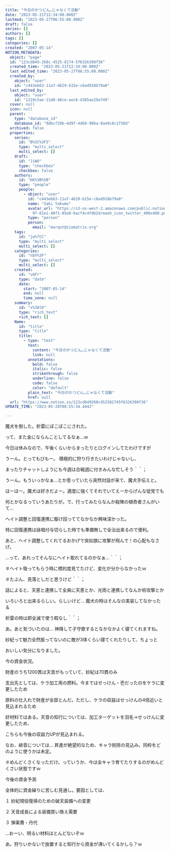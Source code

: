 ```yaml
---
title: "今日のかつどん…じゃなくて活動"
date: "2023-05-21T12:34:00.000Z"
lastmod: "2023-05-27T06:55:00.000Z"
draft: false
series: []
authors: []
tags: []
categories: []
created: "2007-05-14"
NOTION_METADATA:
  object: "page"
  id: "123cd849-268c-4525-8174-5f6326398f36"
  created_time: "2023-05-21T12:34:00.000Z"
  last_edited_time: "2023-05-27T06:55:00.000Z"
  created_by:
    object: "user"
    id: "c443eb63-11a7-4629-b15e-c6ad918b79a0"
  last_edited_by:
    object: "user"
    id: "1219c5ae-11d8-48ce-aec6-d385ae29af49"
  cover: null
  icon: null
  parent:
    type: "database_id"
    database_id: "9dbcf20b-4d97-4d69-98ba-8ae9c8c1f58d"
  archived: false
  properties:
    series:
      id: "B%3C%3FS"
      type: "multi_select"
      multi_select: []
    draft:
      id: "JiWU"
      type: "checkbox"
      checkbox: false
    authors:
      id: "bK%3B%5B"
      type: "people"
      people:
        - object: "user"
          id: "c443eb63-11a7-4629-b15e-c6ad918b79a0"
          name: "Saki Yakumo"
          avatar_url: "https://s3-us-west-2.amazonaws.com/public.notion-static.com/3ad1c4\
            97-61e1-48f1-85e8-6acf4c4fdb2d/maoh_icon_twitter_400x400.png"
          type: "person"
          person:
            email: "marqut@ziomatrix.org"
    tags:
      id: "jw%7CC"
      type: "multi_select"
      multi_select: []
    categories:
      id: "nbY%3F"
      type: "multi_select"
      multi_select: []
    created:
      id: "vmFr"
      type: "date"
      date:
        start: "2007-05-14"
        end: null
        time_zone: null
    summary:
      id: "x%3AlD"
      type: "rich_text"
      rich_text: []
    Name:
      id: "title"
      type: "title"
      title:
        - type: "text"
          text:
            content: "今日のかつどん…じゃなくて活動"
            link: null
          annotations:
            bold: false
            italic: false
            strikethrough: false
            underline: false
            code: false
            color: "default"
          plain_text: "今日のかつどん…じゃなくて活動"
          href: null
  url: "https://www.notion.so/123cd849268c452581745f6326398f36"
UPDATE_TIME: "2023-05-28T08:55:34.444Z"

---
```

<link rel="stylesheet" href="https://cdn.jsdelivr.net/npm/katex@0.16.2/dist/katex.min.css" integrity="sha384-bYdxxUwYipFNohQlHt0bjN/LCpueqWz13HufFEV1SUatKs1cm4L6fFgCi1jT643X" crossorigin="anonymous">


魔犬を倒した。析雷にぼこぼこにされた。


って、また金にならんことしてるなぁ…ｗ


今日は休みなので、午後くらいからまったりとログインしてたわけですが


うーん。とってもびもー。 積極的に狩り行きたいわけじゃないし、


まったりチャットしようにも今週は合戦週に付きみんな忙しそう＾＾；


うーん。もういっかなぁ…とか思っていたら突然対話が来て、魔犬手伝えと。


ほーほー。魔犬は好きだよー。適度に強くてそれでいてえーからげんな徒党でも


何とかなるっていうあたりが。で、行ってみたらなんか殺陣の傾奇者さんがいて…


ヘイト調整と回復連携に駆け回っててなかなか興味深かった。


特に回復連携は詠唱付与切らした時でも準備無しで全治出来るので便利。


あと、ヘイト調整してくれてるおかげで突如旗に攻撃が飛んで！の心配もなさげ。


…って、あれってそんなにヘイト取れてるのかなぁ…＾＾；


＃ヘイト吸ってもらう時に標的度見てたけど、変化が分からなかったｗ


＃たぶん、見落としだと思うけど＾＾；


話によると、天恵と連携して全員に天恵とか、光雨と連携してなんか術攻撃とか


いろいろと出来るらしい。らしいけど… 魔犬の時はそんなの実装してなかった＆


析雷の時は即全滅で使う暇なし＾＾；


あ。あと気づいたのは… 神降して子守歌するとなかなかよく寝てくれますね。


紗紀って魅力全然振ってないのに敵が3体くらい寝てくれたりして、ちょっと


おいしい気分になりました。


今の資金状況。


財産のうち1200貫は天音がもっていて、紗紀は70貫のみ


支出先としては、ケラ加工用の燃料。今まではせっけん・壱だったのをケラに変更したため


原料の仕入れで財産が全部とんだ。ただし、ケラの収益はせっけんの4倍近いと見込まれるため


好材料ではある。天音の知行については、加工ターゲットを羽毛→せっけんに変更したため、


こちらも今後の収益力UPが見込まれる。


なお、緋音については… 昇進が絶望的なため、キャラ削除の見込み。同枠をどのように使うかは未定。


＃めんどくさくなっただけ。っていうか、今は全キャラ育てたりするのがめんどくさい状態ですｗ


今後の資金予測


全体的に資金繰りに苦しむ見通し。要因としては、


１ 紗紀現役復帰のための破天装備への変更


２ 天音成長による装備買い換え需要


３ 弾薬費・丹代


…おーい、明るい材料ほとんどないぞｗ


あ。狩りいかないで放置すると知行から資金が沸いてくるかしら？ｗ


